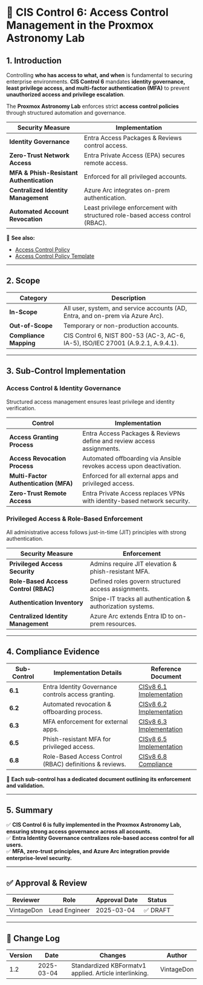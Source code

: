 <!-- ---
title: "CIS Control 6: Access Control Management in the Proxmox Astronomy Lab"
description: "Overview of CIS Control 6, ensuring strong access control policies through Entra Identity Governance, MFA enforcement, and centralized identity management."
author: "VintageDon"
tags: ["CISv8.1", "Access Control", "Identity Security", "Compliance", "Entra", "Azure Arc"]
category: "Compliance"
kb_type: "Reference"
version: "1.2"
status: "Draft"
last_updated: "2025-03-04"
---
 -->

# **🔐 CIS Control 6: Access Control Management in the Proxmox Astronomy Lab**

## **1. Introduction**

Controlling **who has access to what, and when** is fundamental to securing enterprise environments. **CIS Control 6** mandates **identity governance, least privilege access, and multi-factor authentication (MFA)** to prevent **unauthorized access and privilege escalation**.

The **Proxmox Astronomy Lab** enforces strict **access control policies** through structured automation and governance.

| **Security Measure** | **Implementation** |
|---------------------|------------------|
| **Identity Governance** | Entra Access Packages & Reviews control access. |
| **Zero-Trust Network Access** | Entra Private Access (EPA) secures remote access. |
| **MFA & Phish-Resistant Authentication** | Enforced for all privileged accounts. |
| **Centralized Identity Management** | Azure Arc integrates on-prem authentication. |
| **Automated Account Revocation** | Least privilege enforcement with structured role-based access control (RBAC). |

📌 **See also:**
- [Access Control Policy](../cisv81-controls/cisv81-06-access-control-management-policy.md)
- [Access Control Policy Template](../cisv81-policy-templates/cisv81-06-access-control-management-policy-template.md)

---

## **2. Scope**

| **Category**  | **Description** |
|--------------|----------------|
| **In-Scope** | All user, system, and service accounts (AD, Entra, and on-prem via Azure Arc). |
| **Out-of-Scope** | Temporary or non-production accounts. |
| **Compliance Mapping** | CIS Control 6, NIST 800-53 (AC-3, AC-6, IA-5), ISO/IEC 27001 (A.9.2.1, A.9.4.1). |

---

## **3. Sub-Control Implementation**

### **Access Control & Identity Governance**

Structured access management ensures least privilege and identity verification.

| **Control** | **Implementation** |
|------------|--------------------|
| **Access Granting Process** | Entra Access Packages & Reviews define and review access assignments. |
| **Access Revocation Process** | Automated offboarding via Ansible revokes access upon deactivation. |
| **Multi-Factor Authentication (MFA)** | Enforced for all external apps and privileged access. |
| **Zero-Trust Remote Access** | Entra Private Access replaces VPNs with identity-based network security. |

### **Privileged Access & Role-Based Enforcement**

All administrative access follows just-in-time (JIT) principles with strong authentication.

| **Security Measure** | **Enforcement** |
|----------------------|----------------|
| **Privileged Access Security** | Admins require JIT elevation & phish-resistant MFA. |
| **Role-Based Access Control (RBAC)** | Defined roles govern structured access assignments. |
| **Authentication Inventory** | Snipe-IT tracks all authentication & authorization systems. |
| **Centralized Identity Management** | Azure Arc extends Entra ID to on-prem resources. |

---

## **4. Compliance Evidence**

| **Sub-Control** | **Implementation Details** | **Reference Document** |
|---------------|----------------------|------------------|
| **6.1** | Entra Identity Governance controls access granting. | [CISv8 6.1 Implementation](./6.1.md) |
| **6.2** | Automated revocation & offboarding process. | [CISv8 6.2 Implementation](./6.2.md) |
| **6.3** | MFA enforcement for external apps. | [CISv8 6.3 Implementation](./6.3.md) |
| **6.5** | Phish-resistant MFA for privileged access. | [CISv8 6.5 Implementation](./6.5.md) |
| **6.8** | Role-Based Access Control (RBAC) definitions & reviews. | [CISv8 6.8 Compliance](./6.8.md) |

📌 **Each sub-control has a dedicated document outlining its enforcement and validation.**

---

## **5. Summary**

✅ **CIS Control 6 is fully implemented in the Proxmox Astronomy Lab, ensuring strong access governance across all accounts.**  
✅ **Entra Identity Governance centralizes role-based access control for all users.**  
✅ **MFA, zero-trust principles, and Azure Arc integration provide enterprise-level security.**  

---

## ✅ Approval & Review

| **Reviewer** | **Role** | **Approval Date** | **Status** |
|-------------|---------|------------------|------------|
| VintageDon | Lead Engineer | 2025-03-04 | ✅ DRAFT |

---

## 📜 Change Log

| **Version** | **Date** | **Changes** | **Author** |
|------------|---------|-------------|------------|
| 1.2 | 2025-03-04 | Standardized KBFormatv1 applied. Article interlinking. | VintageDon |


